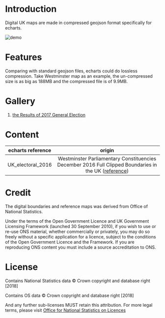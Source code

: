 # Introduction

Digital UK maps are made in compressed geojson format specifically for echarts.

![demo](https://echarts-maps.github.io/echarts-united-kingdom-js/electoral_results_2017_uk.gif)

# Features

Comparing with standard geojson files, echarts could do lossless compression. Take Westminster map as an example, the un-compressed size is as big as 188MB  and the compressed file is of 9.9MB.

# Gallery

1. [the Results of 2017 General Election](https://echarts-maps.github.io/echarts-united-kingdom-js/electoral_results_2017_uk.html)


# Content

| echarts reference    | origin      | 
| ------------- |:-------------:|
| UK_electoral_2016 | Westminster Parliamentary Constituencies December 2016 Full Clipped Boundaries in the UK ([reference](http://geoportal.statistics.gov.uk/datasets/westminster-parliamentary-constituencies-december-2016-full-clipped-boundaries-in-the-uk)) |

# Credit

The digital boundaries and reference maps was derived from Office of National Statistics.

Under the terms of the Open Government Licence and UK Government Licensing Framework (launched 30 September 2010), if you wish to use or re-use ONS material, whether commercially or privately, you may do so freely without a specific application for a licence, subject to the conditions of the Open Government Licence and the Framework. If you are reproducing ONS content you must include a source accreditation to ONS.

# License

Contains National Statistics data © Crown copyright and database right [2018]

Contains OS data © Crown copyright and database right [2018]

And any further sub-licenses MUST retain this attribution. For more legal terms, please visit [Office for National Statistics on Licences](https://www.ons.gov.uk/methodology/geography/licences)